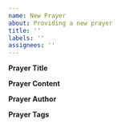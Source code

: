 ```yaml
---
name: New Prayer
about: Providing a new prayer
title: ''
labels: ''
assignees: ''
---
```


**Prayer Title**

**Prayer Content**

**Prayer Author**

**Prayer Tags**
